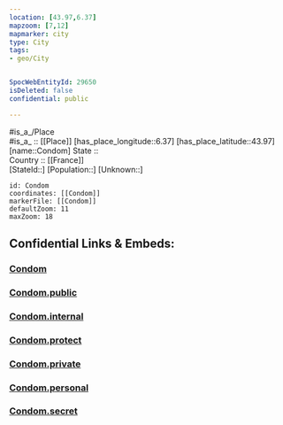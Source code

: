 ```yaml
---
location: [43.97,6.37] 
mapzoom: [7,12] 
mapmarker: city 
type: City
tags:
- geo/City


SpocWebEntityId: 29650
isDeleted: false
confidential: public

---
```

#is_a_/Place  
#is_a_ :: [[Place]] 
[has_place_longitude::6.37] 
[has_place_latitude::43.97] 
[name::Condom] 
State ::  
Country :: [[France]]  
[StateId::] 
[Population::] 
[Unknown::] 


```leaflet
id: Condom
coordinates: [[Condom]] 
markerFile: [[Condom]] 
defaultZoom: 11 
maxZoom: 18
```


## Confidential Links & Embeds: 

### [Condom](/_Standards/Earth/Continent/Europe/Europe~West/France/regions~France/Provence-Alpes-Côte_d'Azur/departments~Provence/Alpes-de-Haute-Provence/communes~Alpes-de-Haute/Digne-les-Bains/cities~Digne-les-Bains/Condom.md) 

### [Condom.public](/_public/Earth/Continent/Europe/Europe~West/France/regions~France/Provence-Alpes-Côte_d'Azur/departments~Provence/Alpes-de-Haute-Provence/communes~Alpes-de-Haute/Digne-les-Bains/cities~Digne-les-Bains/Condom.public.md) 

### [Condom.internal](/_internal/Earth/Continent/Europe/Europe~West/France/regions~France/Provence-Alpes-Côte_d'Azur/departments~Provence/Alpes-de-Haute-Provence/communes~Alpes-de-Haute/Digne-les-Bains/cities~Digne-les-Bains/Condom.internal.md) 

### [Condom.protect](/_protect/Earth/Continent/Europe/Europe~West/France/regions~France/Provence-Alpes-Côte_d'Azur/departments~Provence/Alpes-de-Haute-Provence/communes~Alpes-de-Haute/Digne-les-Bains/cities~Digne-les-Bains/Condom.protect.md) 

### [Condom.private](/_private/Earth/Continent/Europe/Europe~West/France/regions~France/Provence-Alpes-Côte_d'Azur/departments~Provence/Alpes-de-Haute-Provence/communes~Alpes-de-Haute/Digne-les-Bains/cities~Digne-les-Bains/Condom.private.md) 

### [Condom.personal](/_personal/Earth/Continent/Europe/Europe~West/France/regions~France/Provence-Alpes-Côte_d'Azur/departments~Provence/Alpes-de-Haute-Provence/communes~Alpes-de-Haute/Digne-les-Bains/cities~Digne-les-Bains/Condom.personal.md) 

### [Condom.secret](/_secret/Earth/Continent/Europe/Europe~West/France/regions~France/Provence-Alpes-Côte_d'Azur/departments~Provence/Alpes-de-Haute-Provence/communes~Alpes-de-Haute/Digne-les-Bains/cities~Digne-les-Bains/Condom.secret.md)

